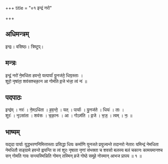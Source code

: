 +++
title = "०१ इन्द्रं नरो"

+++
## अधिमन्त्रम्
इन्द्रः। वसिष्ठः। त्रिष्टुप्।

## मन्त्रः
इन्द्रं॒ नरो॑ ने॒मधि॑ता हवन्ते॒ यत्पार्या॑ यु॒नज॑ते॒ धिय॒स्ताः ।  
शूरो॒ नृषा॑ता॒ शव॑सश्चका॒न आ गोम॑ति व्र॒जे भ॑जा॒ त्वं नः॑ ॥

## पदपाठः
इन्द्र॑म् । नरः॑ । ने॒मऽधि॑ता । ह॒व॒न्ते॒ । यत् । पार्याः॑ । यु॒नज॑ते । धियः॑ । ताः ।  
शूरः॑ । नृऽसा॑ता । शव॑सः । च॒का॒नः । आ । गोऽम॑ति । व्र॒जे । भ॒ज॒ । त्वम् । नः॒ ॥

## भाष्यम्
यद्यदा पार्याः युद्धभरणनिमित्तास्ताः प्रसिद्धा धियः कर्माणि युनजते प्रयुज्यन्ते तदानरो नेतारः यमिन्द्रं नेमधिता नेमधितौ सङ्ग्रामे हवन्ते ह्वयन्ति स त्वं शूरः नृषाता नृणां संभक्ता च शवसो बलस्य बलं चकानः कामयमानश्च सन् गोमति गावः सन्त्यस्मिन्निति गोमन् तस्मिन् व्रजे गोष्ठे समूहे नोस्मान् आभज प्रापय ॥ १ ॥